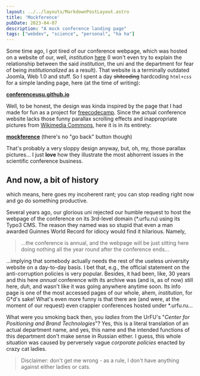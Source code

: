 ```yaml
---
layout: ../../layouts/MarkdownPostLayout.astro
title: 'Mockference'
pubDate: 2023-04-07
description: "A mock conference landing page"
tags: ["webdev", "science", "personal", "ha ha"]
---
```


Some time ago, I got tired of our conference webpage, which was hosted on a website of our, well, *institution* [here](https://insma.urfu.ru/science/conf/ruten) (I won't even try to explain the relationship between the said *institution*, the uni and the department for fear of being *institutionalized* as a result). That website is a terminally outdated Joomla, Web 1.0 and stuff. So I spent a day ~~shitcoding~~ hardcoding `html+css` for a simple landing page, here (at the time of writing):

**[conferenceusu.github.io](https://conferenceusu.github.io/)**

Well, to be honest, the design was kinda inspired by the page that I had made for fun as a project for [freecodecamp](https://www.freecodecamp.org/). Since the actual conference website lacks those funny parallax scrolling effects and inappropriate pictures from [Wikimedia Commons](https://commons.wikimedia.org/), here it is in its entirety:

**[mockference](/single-pages/mockference.html)** (there's no "go back" button though)

That's probably a very sloppy design anyway, but, oh, my, those parallax pictures... I just **love** how they illustrate the most abhorrent issues in the scientific conference business.

## And now, a bit of history

which means, here goes my incoherent rant; you can stop reading right now and go do something productive.

Several years ago, our glorious uni rejected our humble request to host the webpage of the conference on its 3rd-level domain (*.urfu.ru) using its Typo3 CMS. The reason they named was so stupid that even a man awarded Guinnes World Record for idiocy would find it hilarious. Namely,

> ...the conference is annual, and the webpage will be just sitting here doing nothing all the year round after the conference ends...

...implying that somebody actually needs the rest of the useless university website on a day-to-day basis. I bet that, e.g., the official statement on the anti-corruption policies is very popular. Besides, it had been, like, 30 years and this here *annual* conference with its archive was (and is, as of now) still here, *duh*, and wasn't like it was going anywhere anytime soon. Its info page is one of the most accessed pages of our whole, ahem, *institution*, for G*d's sake! What's even more funny is that there are (and were, at the moment of our request) even crappier conferences hosted under *.urfu.ru...

What were you smoking back then, you *ladies* from the UrFU's "*Center for Positioning and Brand Technologies*"? Yes, this is a literal translation of an actual department name, and yes, this name and the intended functions of this department don't make sense in Russian either. I guess, this whole situation was caused by perversely vague *corporate policies* enacted by crazy cat ladies.

> Disclaimer: don't get me wrong - as a rule, I don't have anything against either ladies or cats.